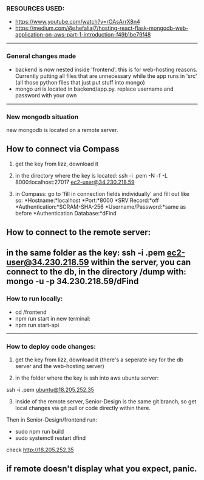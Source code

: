 ### RESOURCES USED:
- https://www.youtube.com/watch?v=rOAsArrX8n4
- https://medium.com/@shefaliaj7/hosting-react-flask-mongodb-web-application-on-aws-part-1-introduction-f49b1be79f48

-------------------
### General changes made
- backend is now nested inside 'frontend'. this is for web-hosting reasons. Currently putting all files that are unnecessary while the app runs in 'src' (all those python files that just put stuff into mongo)
- mongo uri is located in backend/app.py. replace username and password with your own
-------------------
### New mongodb situation
new mongodb is located on a remote server.

## How to connect via Compass
1. get the key from lizz‚ download it

2. in the directory where the key is located:
ssh -i <db-key-file>.pem -N -f -L 8000:localhost:27017 ec2-user@34.230.218.59

3. in Compass:
go to 'fill in connection fields individually' and fill out like so:
    *Hostname:*localhost
    *Port:*8000
    *SRV Record:*off
    *Authentication:*SCRAM-SHA-256
    *Username/Password:*same as before
    *Authentication Database:*dFind

## How to connect to the remote server:

in the same folder as the key:
ssh -i <db-key-file>.pem ec2-user@34.230.218.59
within the server‚ you can connect to the db‚ in the directory /dump with:
mongo -u <username> -p <password> 34.230.218.59/dFind
-------------------

### How to run locally:

- cd /frontend
- npm run start
in new terminal:
- npm run start-api
-------------------

### How to deploy code changes:
1. get the key from lizz‚ download it (there's a seperate key for the db server and the web-hosting server)

2. in the folder where the key is ssh into aws ubuntu server:

ssh -i <deploy-key-file>.pem ubuntu@18.205.252.35

3. inside of the remote server‚ Senior-Design is the same git branch‚ so get local changes via git pull or code directly within there. 

Then in Senior-Design/frontend run:

- sudo npm run build
- sudo systemctl restart dfind

check http://18.205.252.35

if remote doesn't display what you expect‚ panic.
-------------------

